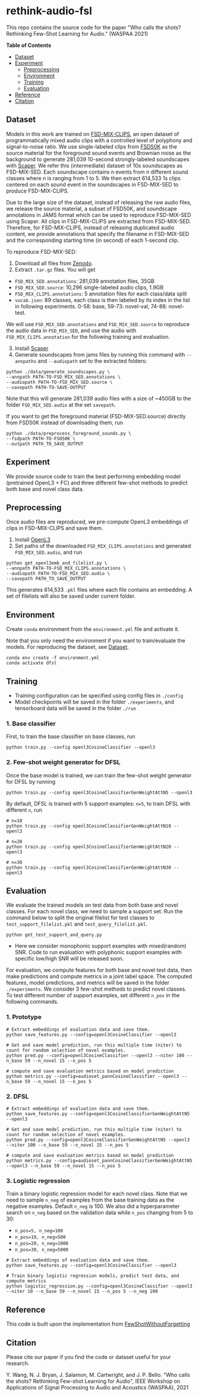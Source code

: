# rethink-audio-fsl
This repo contains the source code for the paper "Who calls the shots? Rethinking Few-Shot Learning for Audio." (WASPAA 2021)

**Table of Contents**
- [Dataset](#dataset)
- [Experiment](#experiment)
  - [Preprocessing](#preprocessing)
  - [Environment](#environment)
  - [Training](#training)
  - [Evaluation](#evaluation)
- [Reference](#reference)
- [Citation](#citation)


## Dataset
Models in this work are trained on [FSD-MIX-CLIPS](https://zenodo.org/record/5574135#.YWyINEbMIWo), an open dataset of programmatically mixed audio clips with a controlled level of polyphony and signal-to-noise ratio. We use single-labeled clips from [FSD50K](https://zenodo.org/record/4060432#.YWyLAEbMIWo) as the source material for the foreground sound events and Brownian noise as the background to generate 281,039 10-second strongly-labeled soundscapes with [Scaper](https://github.com/justinsalamon). We refer this (intermediate) dataset of 10s soundscapes as FSD-MIX-SED. Each soundscape contains n events from n different sound classes where n is ranging from 1 to 5. We then extract 614,533 1s clips centered on each sound event in the soundscapes in FSD-MIX-SED to produce FSD-MIX-CLIPS. 

Due to the large size of the dataset, instead of releasing the raw audio files, we release the source material, a subset of FSD50K, and soundscape annotations in JAMS format which can be used to reproduce FSD-MIX-SED using Scaper. All clips in FSD-MIX-CLIPS are extracted from FSD-MIX-SED. Therefore, for FSD-MIX-CLIPS, instead of releasing duplicated audio content, we provide annotations that specify the filename in FSD-MIX-SED and the corresponding starting time (in second) of each 1-second clip.  

To reproduce FSD-MIX-SED:
1. Download all files from [Zenodo](https://zenodo.org/record/5574135#.YWyINEbMIWo).
2. Extract `.tar.gz` files. You will get
- `FSD_MIX_SED.annotations`:  281,039 annotation files, 35GB 
- `FSD_MIX_SED.source`: 10,296 single-labeled audio clips, 1.9GB
- `FSD_MIX_CLIPS.annotations`: 5 annotation files for each class/data split
- `vocab.json`: 89 classes, each class is then labeled by its index in the list in following experiments. 0-58: base, 59-73: novel-val, 74-88: novel-test. 

We will use `FSD_MIX_SED.annotations` and `FSD_MIX_SED.source` to reproduce the audio data in `FSD_MIX_SED`, and use the audio with `FSD_MIX_CLIPS.annotation` for the following training and evaluation.

3. Install [Scaper](https://github.com/justinsalamon)
4. Generate soundscapes from jams files by running this command with `--annpaths` and `--audiopath` set to the extracted folders:
```
python ./data/generate_soundscapes.py \
--annpath PATH-TO-FSD_MIX_SED.annotations \
--audiopath PATH-TO-FSD_MIX_SED.source \
--savepath PATH-TO-SAVE-OUTPUT
```
Note that this will generate 281,039 audio files with a size of ~450GB to the folder `FSD_MIX_SED.audio` at the set `savepath`.

If you want to get the foreground material (FSD-MIX-SED.source) directly from FSD50K instead of downloading them, run
```
python ./data/preprocess_foreground_sounds.py \
--fsdpath PATH-TO-FSD50K \
--outpath PATH_TO_SAVE_OUTPUT
```

## Experiment
We provide source code to train the best performing embedding model (pretrained OpenL3 + FC) and three different few-shot methods to predict both base and novel class data.  


## Preprocessing
Once audio files are reproduced, we pre-compute OpenL3 embeddings of clips in FSD-MIX-CLIPS and save them.
1. Install [OpenL3](https://github.com/marl/openl3)
2. Set paths of the downloaded `FSD_MIX_CLIPS.annotations` and generated `FSD_MIX_SED.audio`, and run 
```
python get_openl3emb_and_filelist.py \
--annpath PATH-TO-FSD_MIX_CLIPS.annotations \
--audiopath PATH-TO-FSD_MIX_SED.audio \
--savepath PATH_TO_SAVE_OUTPUT
```
This generates 614,533 `.pkl` files where each file contains an embedding. A set of filelists will also be saved under current folder.


## Environment
Create `conda` environment from the `environment.yml` file and activate it. 

Note that you only need the environment if you want to train/evaluate the models. For reproducing the dataset, see [Dataset](#dataset).   
```
conda env create -f environment.yml
conda activate dfsl
```

## Training
- Training configuration can be specified using config files in `./config`
- Model checkpoints will be saved in the folder `./experiments`, and tensorboard data will be saved in the folder `./run`

### 1. Base classifier
First, to train the base classifier on base classes, run
```
python train.py --config openl3CosineClassifier --openl3
```

### 2. Few-shot weight generator for DFSL
Once the base model is trained, we can train the few-shot weight generator for DFSL by running
```
python train.py --config openl3CosineClassifierGenWeightAttN5 --openl3
```

By default, DFSL is trained with 5 support examples: `n=5`, to train DFSL with different `n`, run
```
# n=10
python train.py --config openl3CosineClassifierGenWeightAttN10 --openl3

# n=20
python train.py --config openl3CosineClassifierGenWeightAttN20 --openl3

# n=30
python train.py --config openl3CosineClassifierGenWeightAttN30 --openl3

```

## Evaluation
We evaluate the trained models on test data from both base and novel classes. For each novel class, we need to sample a support set. Run the command below to split the original filelist for test classes to `test_support_filelist.pkl` and `test_query_filelist.pkl`. 
```
python get_test_support_and_query.py
```
- Here we consider monophonic support examples with mixed(random) SNR. Code to run evaluation with polyphonic support examples with specific low/high SNR will be released soon. 

For evaluation, we compute features for both base and novel test data, then make predictions and compute metrics in a joint label space. The computed features, model predictions, and metrics will be saved in the folder `./experiments`. We consider 3 few-shot methods to predict novel classes. To test different number of support examples, set different `n_pos` in the following commands.

### 1. Prototype
```
# Extract embeddings of evaluation data and save them.
python save_features.py --config=openl3CosineClassifier --openl3

# Get and save model prediction, run this multiple time (niter) to count for random selection of novel examples.
python pred.py --config=openl3CosineClassifier --openl3 --niter 100 --n_base 59 --n_novel 15 --n_pos 5

# compute and save evaluation metrics based on model prediction
python metrics.py --config=audioset_pannCosineClassifier --openl3 --n_base 59 --n_novel 15 --n_pos 5
```

### 2. DFSL
```
# Extract embeddings of evaluation data and save them.
python save_features.py --config=openl3CosineClassifierGenWeightAttN5 --openl3

# Get and save model prediction, run this multiple time (niter) to count for random selection of novel examples.
python pred.py --config=openl3CosineClassifierGenWeightAttN5 --openl3 --niter 100 --n_base 59 --n_novel 15 --n_pos 5

# compute and save evaluation metrics based on model prediction
python metrics.py --config=audioset_pannCosineClassifierGenWeightAttN5 --openl3 --n_base 59 --n_novel 15 --n_pos 5
```

### 3. Logistic regression
Train a binary logistic regression model for each novel class. Note that we need to sample `n_neg` of examples from the base training data as the negative examples. Default `n_neg` is 100. We also did a hyperparameter search on `n_neg` based on the validation data while `n_pos` changing from 5 to 30:
- `n_pos=5, n_neg=100`
- `n_pos=10, n_neg=500`
- `n_pos=20, n_neg=1000`
- `n_pos=30, n_neg=5000`

```
# Extract embeddings of evaluation data and save them.
python save_features.py --config=openl3CosineClassifier --openl3

# Train binary logistic regression models, predict test data, and compute metrics
python logistic_regression.py --config=openl3CosineClassifier --openl3 --niter 10 --n_base 59 --n_novel 15 --n_pos 5 --n_neg 100
```

## Reference
This code is built upon the implementation from [FewShotWithoutForgetting](https://github.com/gidariss/FewShotWithoutForgetting)

## Citation
Please cite our paper if you find the code or dataset useful for your research.

Y. Wang, N. J. Bryan, J. Salamon, M. Cartwright, and J. P. Bello. "Who calls the shots? Rethinking Few-shot Learning for Audio", IEEE Workshop on Applications of Signal Processing to Audio and Acoustics (WASPAA), 2021


